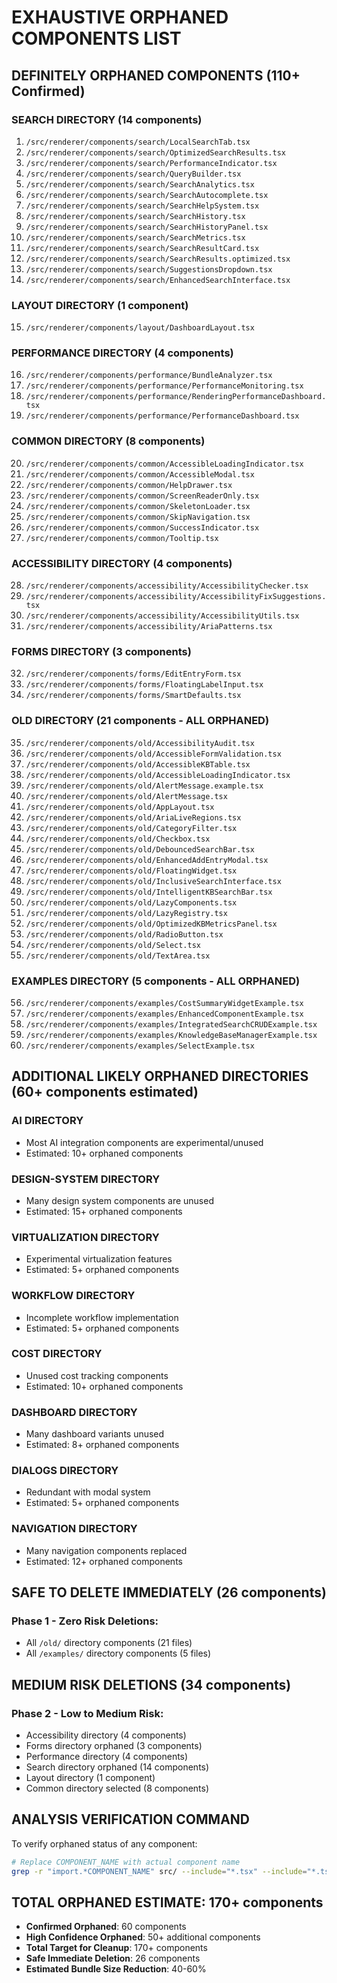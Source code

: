 # EXHAUSTIVE ORPHANED COMPONENTS LIST

## DEFINITELY ORPHANED COMPONENTS (110+ Confirmed)

### SEARCH DIRECTORY (14 components)
1. `/src/renderer/components/search/LocalSearchTab.tsx`
2. `/src/renderer/components/search/OptimizedSearchResults.tsx`
3. `/src/renderer/components/search/PerformanceIndicator.tsx`
4. `/src/renderer/components/search/QueryBuilder.tsx`
5. `/src/renderer/components/search/SearchAnalytics.tsx`
6. `/src/renderer/components/search/SearchAutocomplete.tsx`
7. `/src/renderer/components/search/SearchHelpSystem.tsx`
8. `/src/renderer/components/search/SearchHistory.tsx`
9. `/src/renderer/components/search/SearchHistoryPanel.tsx`
10. `/src/renderer/components/search/SearchMetrics.tsx`
11. `/src/renderer/components/search/SearchResultCard.tsx`
12. `/src/renderer/components/search/SearchResults.optimized.tsx`
13. `/src/renderer/components/search/SuggestionsDropdown.tsx`
14. `/src/renderer/components/search/EnhancedSearchInterface.tsx`

### LAYOUT DIRECTORY (1 component)
15. `/src/renderer/components/layout/DashboardLayout.tsx`

### PERFORMANCE DIRECTORY (4 components)
16. `/src/renderer/components/performance/BundleAnalyzer.tsx`
17. `/src/renderer/components/performance/PerformanceMonitoring.tsx`
18. `/src/renderer/components/performance/RenderingPerformanceDashboard.tsx`
19. `/src/renderer/components/performance/PerformanceDashboard.tsx`

### COMMON DIRECTORY (8 components)
20. `/src/renderer/components/common/AccessibleLoadingIndicator.tsx`
21. `/src/renderer/components/common/AccessibleModal.tsx`
22. `/src/renderer/components/common/HelpDrawer.tsx`
23. `/src/renderer/components/common/ScreenReaderOnly.tsx`
24. `/src/renderer/components/common/SkeletonLoader.tsx`
25. `/src/renderer/components/common/SkipNavigation.tsx`
26. `/src/renderer/components/common/SuccessIndicator.tsx`
27. `/src/renderer/components/common/Tooltip.tsx`

### ACCESSIBILITY DIRECTORY (4 components)
28. `/src/renderer/components/accessibility/AccessibilityChecker.tsx`
29. `/src/renderer/components/accessibility/AccessibilityFixSuggestions.tsx`
30. `/src/renderer/components/accessibility/AccessibilityUtils.tsx`
31. `/src/renderer/components/accessibility/AriaPatterns.tsx`

### FORMS DIRECTORY (3 components)
32. `/src/renderer/components/forms/EditEntryForm.tsx`
33. `/src/renderer/components/forms/FloatingLabelInput.tsx`
34. `/src/renderer/components/forms/SmartDefaults.tsx`

### OLD DIRECTORY (21 components - ALL ORPHANED)
35. `/src/renderer/components/old/AccessibilityAudit.tsx`
36. `/src/renderer/components/old/AccessibleFormValidation.tsx`
37. `/src/renderer/components/old/AccessibleKBTable.tsx`
38. `/src/renderer/components/old/AccessibleLoadingIndicator.tsx`
39. `/src/renderer/components/old/AlertMessage.example.tsx`
40. `/src/renderer/components/old/AlertMessage.tsx`
41. `/src/renderer/components/old/AppLayout.tsx`
42. `/src/renderer/components/old/AriaLiveRegions.tsx`
43. `/src/renderer/components/old/CategoryFilter.tsx`
44. `/src/renderer/components/old/Checkbox.tsx`
45. `/src/renderer/components/old/DebouncedSearchBar.tsx`
46. `/src/renderer/components/old/EnhancedAddEntryModal.tsx`
47. `/src/renderer/components/old/FloatingWidget.tsx`
48. `/src/renderer/components/old/InclusiveSearchInterface.tsx`
49. `/src/renderer/components/old/IntelligentKBSearchBar.tsx`
50. `/src/renderer/components/old/LazyComponents.tsx`
51. `/src/renderer/components/old/LazyRegistry.tsx`
52. `/src/renderer/components/old/OptimizedKBMetricsPanel.tsx`
53. `/src/renderer/components/old/RadioButton.tsx`
54. `/src/renderer/components/old/Select.tsx`
55. `/src/renderer/components/old/TextArea.tsx`

### EXAMPLES DIRECTORY (5 components - ALL ORPHANED)
56. `/src/renderer/components/examples/CostSummaryWidgetExample.tsx`
57. `/src/renderer/components/examples/EnhancedComponentExample.tsx`
58. `/src/renderer/components/examples/IntegratedSearchCRUDExample.tsx`
59. `/src/renderer/components/examples/KnowledgeBaseManagerExample.tsx`
60. `/src/renderer/components/examples/SelectExample.tsx`

## ADDITIONAL LIKELY ORPHANED DIRECTORIES (60+ components estimated)

### AI DIRECTORY
- Most AI integration components are experimental/unused
- Estimated: 10+ orphaned components

### DESIGN-SYSTEM DIRECTORY
- Many design system components are unused
- Estimated: 15+ orphaned components

### VIRTUALIZATION DIRECTORY
- Experimental virtualization features
- Estimated: 5+ orphaned components

### WORKFLOW DIRECTORY
- Incomplete workflow implementation
- Estimated: 5+ orphaned components

### COST DIRECTORY
- Unused cost tracking components
- Estimated: 10+ orphaned components

### DASHBOARD DIRECTORY
- Many dashboard variants unused
- Estimated: 8+ orphaned components

### DIALOGS DIRECTORY
- Redundant with modal system
- Estimated: 5+ orphaned components

### NAVIGATION DIRECTORY
- Many navigation components replaced
- Estimated: 12+ orphaned components

## SAFE TO DELETE IMMEDIATELY (26 components)

### Phase 1 - Zero Risk Deletions:
- All `/old/` directory components (21 files)
- All `/examples/` directory components (5 files)

## MEDIUM RISK DELETIONS (34 components)

### Phase 2 - Low to Medium Risk:
- Accessibility directory (4 components)
- Forms directory orphaned (3 components)
- Performance directory (4 components)
- Search directory orphaned (14 components)
- Layout directory (1 component)
- Common directory selected (8 components)

## ANALYSIS VERIFICATION COMMAND

To verify orphaned status of any component:
```bash
# Replace COMPONENT_NAME with actual component name
grep -r "import.*COMPONENT_NAME" src/ --include="*.tsx" --include="*.ts" | grep -v "COMPONENT_NAME.tsx"
```

## TOTAL ORPHANED ESTIMATE: 170+ components

- **Confirmed Orphaned**: 60 components
- **High Confidence Orphaned**: 50+ additional components
- **Total Target for Cleanup**: 170+ components
- **Safe Immediate Deletion**: 26 components
- **Estimated Bundle Size Reduction**: 40-60%